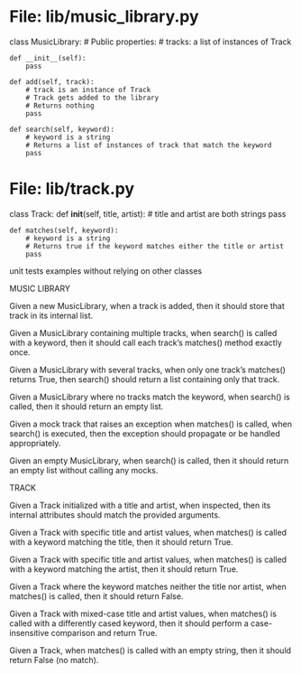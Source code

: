 
# File: lib/music_library.py

class MusicLibrary:
    # Public properties:
    #   tracks: a list of instances of Track

    def __init__(self):
        pass

    def add(self, track):
        # track is an instance of Track
        # Track gets added to the library
        # Returns nothing
        pass

    def search(self, keyword):
        # keyword is a string
        # Returns a list of instances of track that match the keyword
        pass


# File: lib/track.py

class Track:
    def __init__(self, title, artist):
        # title and artist are both strings
        pass

    def matches(self, keyword):
        # keyword is a string
        # Returns true if the keyword matches either the title or artist
        pass




unit tests examples without relying on other classes

MUSIC LIBRARY


Given a new MusicLibrary, 
when a track is added, 
then it should store that track in its internal list.


Given a MusicLibrary containing multiple tracks, 
when search() is called with a keyword, 
then it should call each track’s matches() method exactly once.


Given a MusicLibrary with several tracks, 
when only one track’s matches() returns True, 
then search() should return a list containing only that track.


Given a MusicLibrary where no tracks match the keyword, 
when search() is called, 
then it should return an empty list.


Given a mock track that raises an exception when matches() is called, 
when search() is executed, 
then the exception should propagate or be handled appropriately.


Given an empty MusicLibrary, 
when search() is called, 
then it should return an empty list without calling any mocks.


TRACK

Given a Track initialized with a title and artist, 
when inspected, 
then its internal attributes should match the provided arguments.


Given a Track with specific title and artist values, 
when matches() is called with a keyword matching the title, 
then it should return True.


Given a Track with specific title and artist values, 
when matches() is called with a keyword matching the artist, 
then it should return True.


Given a Track where the keyword matches neither the title nor artist, 
when matches() is called, 
then it should return False.


Given a Track with mixed-case title and artist values, 
when matches() is called with a differently cased keyword, 
then it should perform a case-insensitive comparison and return True.


Given a Track, 
when matches() is called with an empty string, 
then it should return False (no match).